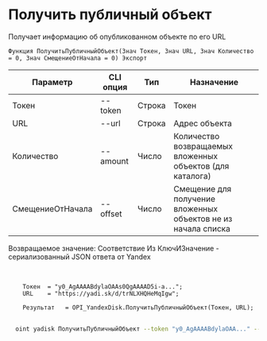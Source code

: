 ﻿---
sidebar_position: 4
---

# Получить публичный объект
 Получает информацию об опубликованном объекте по его URL



`Функция ПолучитьПубличныйОбъект(Знач Токен, Знач URL, Знач Количество = 0, Знач СмещениеОтНачала = 0) Экспорт`

  | Параметр | CLI опция | Тип | Назначение |
  |-|-|-|-|
  | Токен | --token | Строка | Токен |
  | URL | --url | Строка | Адрес объекта |
  | Количество | --amount | Число | Количество возвращаемых вложенных объектов (для каталога) |
  | СмещениеОтНачала | --offset | Число | Смещение для получение вложенных объектов не из начала списка |

  
  Возвращаемое значение:   Соответствие Из КлючИЗначение - сериализованный JSON ответа от Yandex

<br/>




```bsl title="Пример кода"
    Токен  = "y0_AgAAAABdylaOAAs0QgAAAAD5i-a...";
    URL    = "https://yadi.sk/d/trNLXHQHeMqIgw";

    Результат   = OPI_YandexDisk.ПолучитьПубличныйОбъект(Токен, URL);
```



```sh title="Пример команды CLI"
    
  oint yadisk ПолучитьПубличныйОбъект --token "y0_AgAAAABdylaOAA..." --url "https://disk.yandex.by/i/txwzakUVtxgjoQ" --amount %amount% --offset %offset%

```

```json title="Результат"

```
